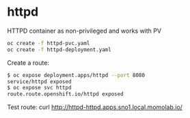 # httpd
HTTPD container as non-privileged and works with PV

```bash
oc create -f httpd-pvc.yaml
oc create -f httpd-deployment.yaml
```
Create a route:
```bash
$ oc expose deployment.apps/httpd --port 8080
service/httpd exposed
$ oc expose svc httpd
route.route.openshift.io/httpd exposed
```

Test route:
curl http://httpd-httpd.apps.sno1.local.momolab.io/
